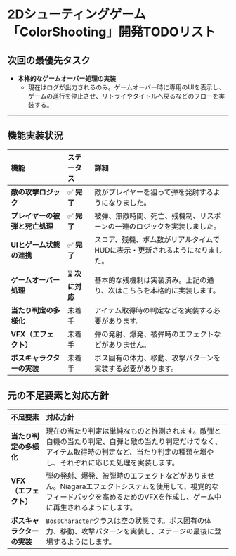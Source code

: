 # 2Dシューティングゲーム「ColorShooting」開発TODOリスト

## 次回の最優先タスク

- **本格的なゲームオーバー処理の実装**
  - 現在はログが出力されるのみ。ゲームオーバー時に専用のUIを表示し、ゲームの進行を停止させ、リトライやタイトルへ戻るなどのフローを実装する。

---

## 機能実装状況

| 機能 | ステータス | 詳細 |
| :--- | :--- | :--- |
| **敵の攻撃ロジック** | ✅ **完了** | 敵がプレイヤーを狙って弾を発射するようになりました。 |
| **プレイヤーの被弾と死亡処理** | ✅ **完了** | 被弾、無敵時間、死亡、残機制、リスポーンの一連のロジックを実装しました。 |
| **UIとゲーム状態の連携** | ✅ **完了** | スコア、残機、ボム数がリアルタイムでHUDに表示・更新されるようになりました。 |
| **ゲームオーバー処理** | ⌛️ **次に対応** | 基本的な残機制は実装済み。上記の通り、次はこちらを本格的に実装します。 |
| **当たり判定の多様化** | 未着手 | アイテム取得時の判定などを実装する必要があります。 |
| **VFX（エフェクト）** | 未着手 | 弾の発射、爆発、被弾時のエフェクトなどがありません。 |
| **ボスキャラクターの実装** | 未着手 | ボス固有の体力、移動、攻撃パターンを実装する必要があります。 |

## 元の不足要素と対応方針

| 不足要素 | 対応方針 |
| :--- | :--- |
| **当たり判定の多様化** | 現在の当たり判定は単純なものと推測されます。敵弾と自機の当たり判定、自弾と敵の当たり判定だけでなく、アイテム取得時の判定など、当たり判定の種類を増やし、それぞれに応じた処理を実装します。 |
| **VFX（エフェクト）** | 弾の発射、爆発、被弾時のエフェクトなどがありません。Niagaraエフェクトシステムを使用して、視覚的なフィードバックを高めるためのVFXを作成し、ゲーム中に再生されるようにします。 |
| **ボスキャラクターの実装** | `BossCharacter`クラスは空の状態です。ボス固有の体力、移動、攻撃パターンを実装し、ステージの最後に登場するようにします。 |